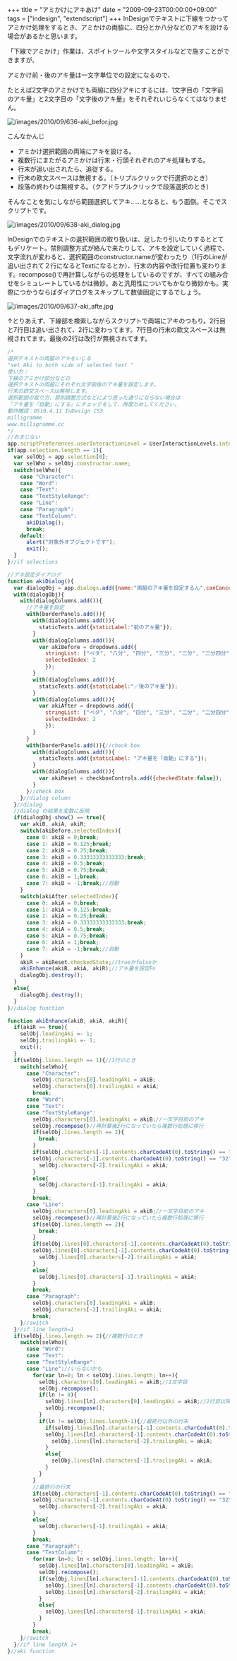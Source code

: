 +++
title = "アミかけにアキあけ"
date = "2009-09-23T00:00:00+09:00"
tags = ["indesign", "extendscript"]
+++
InDesignでテキストに下線をつかってアミかけ処理をするとき、アミかけの両脇に、四分とか八分などのアキを設ける場合があるかと思います。

「下線でアミかけ」作業は、スポイトツールや文字スタイルなどで施すことができますが、

アミかけ前・後のアキ量は一文字単位での設定になるので、

たとえば2文字のアミかけでも両脇に四分アキにするには、1文字目の「文字前のアキ量」と2文字目の「文字後のアキ量」をそれぞれいじらなくてはなりません。

![/images/2010/09/636-aki_befor.jpg](/images/2010/09/636-aki_befor.jpg)

こんなかんじ

- アミかけ選択範囲の両端にアキを設ける。
- 複数行にまたがるアミかけは行末・行頭それぞれのアキ処理もする。
- 行末が追い出されたら、追従する。
- 行末の欧文スペースは無視する。（トリプルクリックで行選択のとき）
- 段落の終わりは無視する。（クアドラプルクリックで段落選択のとき）

そんなことを気にしながら範囲選択してアキ......となると、もう面倒。そこでスクリプトです。

![/images/2010/09/638-aki_dialog.jpg](/images/2010/09/638-aki_dialog.jpg)

InDesignでのテキストの選択範囲の取り扱いは、足したり引いたりするととてもデリケート。禁則調整方式が絡んで来たりして、アキを設定していく過程で、文字流れが変わると、選択範囲のconstructor.nameが変わったり（1行のLineが追い出されて２行になるとTextになるとか）、行末の内容や改行位置も変わります。recompose()で再計算しながらの処理をしているのですが、すべての組み合せをシミュレートしているかは微妙。あと汎用性についてもかなり微妙かも。実際につかうならばダイアログをスキップして数値固定にするでしょう。

![/images/2010/09/637-aki_afte.jpg](/images/2010/09/637-aki_afte.jpg)

↑とりあえず、下線部を検索しながらスクリプトで両端にアキのつもり。2行目と7行目は追い出されて、2行に変わってます。7行目の行末の欧文スペースは無視されてます。最後の2行は改行が無視されてます。

```js
/*
選択テキストの両脇のアキをいじる
"set Aki to both side of selected text "
使い方：
下線のアミかけ部分などの
選択テキストの両脇にそれぞれ文字前後のアキ量を設定します。
行末の欧文スペースは無視します。
選択範囲の取り方、禁則調整方式などにより思った通りにならない場合は
『アキ量を「自動」にする』にチェックをして、再度ためしてください。
動作確認：OS10.4.11 InDesign CS3
milligramme
www.milligramme.cc
*/
//おまじない
app.scriptPreferences.userInteractionLevel = UserInteractionLevels.interactWithAll;
if(app.selection.length == 1){
  var selObj = app.selection[0];
  var selWho = selObj.constructor.name;
  switch(selWho){
    case "Character":
    case "Word":
    case "Text":
    case "TextStyleRange":
    case "Line":
    case "Paragraph":
    case "TextColumn":
      akiDialog();
      break;
    default:
      alert("対象外オブジェクトです");
      exit();
  }  
}//if selections

//アキ設定ダイアログ
function akiDialog(){
  var dialogObj = app.dialogs.add({name:"両脇のアキ量を設定するん",canCancel:true});
  with(dialogObj){
    with(dialogColumns.add()){
      //アキ量を設定
      with(borderPanels.add()){
        with(dialogColumns.add()){
          staticTexts.add({staticLabel:"前のアキ量"});
        }
        with(dialogColumns.add()){
          var akiBefore = dropdowns.add({
            stringList: ["ベタ", "八分", "四分", "三分", "二分", "二分四分", "全角", "自動"], 
            selectedIndex: 2
            });
        }
        with(dialogColumns.add()){
          staticTexts.add({staticLabel:"／後のアキ量"});
        }
        with(dialogColumns.add()){
          var akiAfter = dropdowns.add({
            stringList: ["ベタ", "八分", "四分", "三分", "二分", "二分四分", "全角", "自動"],
            selectedIndex: 2
            });
        }
      }
      with(borderPanels.add()){//check box
        with(dialogColumns.add()){
          staticTexts.add({staticLabel: "アキ量を「自動」にする"});
        }
        with(dialogColumns.add()){
          var akiReset = checkboxControls.add({checkedState:false});
        }
      }//check box
    }//dialog column
  }//dialog
  //dialog の結果を変数に反映
  if(dialogObj.show() == true){
    var akiB, akiA, akiR;
    switch(akiBefore.selectedIndex){
      case 0: akiB = 0;break;
      case 1: akiB = 0.125;break;
      case 2: akiB = 0.25;break;
      case 3: akiB = 0.33333333333333;break;
      case 4: akiB = 0.5;break;
      case 5: akiB = 0.75;break;
      case 6: akiB = 1;break;
      case 7: akiB = -1;break;//自動
    }
    switch(akiAfter.selectedIndex){
      case 0: akiA = 0;break;
      case 1: akiA = 0.125;break;
      case 2: akiA = 0.25;break;
      case 3: akiA = 0.33333333333333;break;
      case 4: akiA = 0.5;break;
      case 5: akiA = 0.75;break;
      case 6: akiA = 1;break;
      case 7: akiA = -1;break;//自動
    }
    akiR = akiReset.checkedState;//trueかfalseか
    akiEnhance(akiB, akiA, akiR);//アキ量を設定Fn
    dialogObj.destroy();
  }
  else{
    dialogObj.destroy();
  }
}//dialog function

function akiEnhance(akiB, akiA, akiR){
  if(akiR == true){
    selObj.leadingAki =- 1;
    selObj.trailingAki =- 1;
    exit();
  }
  if(selObj.lines.length == 1){//1行のとき
    switch(selWho){
      case "Character":
        selObj.characters[0].leadingAki = akiB;
        selObj.characters[0].trailingAki = akiA;
        break;
      case "Word":
      case "Text":
      case "TextStyleRange":
        selObj.characters[0].leadingAki = akiB;//一文字目前のアキ
        selObj.recompose()//再計算後2行になっていたら複数行処理に移行
        if(selObj.lines.length == 2){
          break;
        }
        if(selObj.characters[-1].contents.charCodeAt(0).toString() == "13" || //改行
        selObj.characters[-1].contents.charCodeAt(0).toString() == "32"){//欧文スペース
          selObj.characters[-2].trailingAki = akiA;
        }
        else{
          selObj.characters[-1].trailingAki = akiA;
        }
        break;
      case "Line":
        selObj.characters[0].leadingAki = akiB;//一文字目前のアキ
        selObj.recompose()//再計算後2行になっていたら複数行処理に移行
        if(selObj.lines.length == 2){
          break;
        }
        if(selObj.lines[0].characters[-1].contents.charCodeAt(0).toString() == "13" || //改行
        selObj.lines[0].characters[-1].contents.charCodeAt(0).toString() == "32"){//欧文スペース
          selObj.lines[0].characters[-2].trailingAki = akiA;
        }
        else{
          selObj.lines[0].characters[-1].trailingAki = akiA;
        }
        break;
      case "Paragraph":
        selObj.characters[0].leadingAki = akiB;
        selObj.characters[-2].trailingAki = akiA;
        break;
    }//switch
  }//if line length=1
  if(selObj.lines.length >= 2){//複数行のとき
    switch(selWho){
      case "Word":
      case "Text":
      case "TextStyleRange":
      case "Line"://いらないかも
        for(var ln=0; ln < selObj.lines.length; ln++){
          selObj.characters[0].leadingAki = akiB;//1文字目
          selObj.recompose();
          if(ln != 0){
            selObj.lines[ln].characters[0].leadingAki = akiB;//2行目以降1文字目
            selObj.recompose();
          }
          if(ln != selObj.lines.length-1){//最終行以外の行末
            if(selObj.lines[ln].characters[-1].contents.charCodeAt(0).toString() == "13" || //改行
            selObj.lines[ln].characters[-1].contents.charCodeAt(0).toString() == "32"){//欧文スペース
              selObj.lines[ln].characters[-2].trailingAki = akiA;
            }
            else{
              selObj.lines[ln].characters[-1].trailingAki = akiA;
            }
          }
        }
        //最終行の行末
        if(selObj.characters[-1].contents.charCodeAt(0).toString() == "13" || //改行
        selObj.characters[-1].contents.charCodeAt(0).toString() == "32"){//欧文スペース
          selObj.characters[-2].trailingAki = akiA;
        }
        else{
          selObj.characters[-1].trailingAki = akiA;
        }
        break;
      case "Paragraph":
      case "TextColumn":
        for(var ln=0; ln < selObj.lines.length; ln++){
          selObj.lines[ln].characters[0].leadingAki = akiB;
          selObj.recompose();
          if(selObj.lines[ln].characters[-1].contents.charCodeAt(0).toString() == "13" || //改行
            selObj.lines[ln].characters[-1].contents.charCodeAt(0).toString() == "32"){//欧文スペース
            selObj.lines[ln].characters[-2].trailingAki = akiA;
          }
          else{
            selObj.lines[ln].characters[-1].trailingAki = akiA;
          }
        }
        break;
    }//switch
  }//if line length 2+
}//aki function
```
